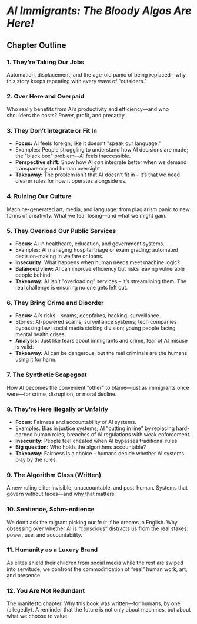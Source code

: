 # *AI Immigrants: The Bloody Algos Are Here!*

## Chapter Outline

### 1. **They’re Taking Our Jobs**
Automation, displacement, and the age-old panic of being replaced—why this story keeps repeating with every wave of “outsiders.”

### 2. **Over Here and Overpaid**
Who really benefits from AI’s productivity and efficiency—and who shoulders the costs? Power, profit, and precarity.

### 3. **They Don’t Integrate or Fit In**
- **Focus:** AI feels foreign, like it doesn’t "speak our language."
- Examples: People struggling to understand how AI decisions are made; the "black box" problem—AI feels inaccessible.
- **Perspective shift:** Show how AI *can* integrate better when we demand transparency and human oversight.
- **Takeaway:** The problem isn’t that AI doesn’t fit in – it’s that we need clearer rules for how it operates alongside us.

### 4. **Ruining Our Culture**
Machine-generated art, media, and language: from plagiarism panic to new forms of creativity. What we fear losing—and what we might gain.

### 5. **They Overload Our Public Services**
- **Focus:** AI in healthcare, education, and government systems.
- Examples: AI managing hospital triage or exam grading; automated decision-making in welfare or loans.
- **Insecurity:** What happens when human needs meet machine logic?
- **Balanced view:** AI can improve efficiency but risks leaving vulnerable people behind.
- **Takeaway:** AI isn’t "overloading" services – it’s streamlining them. The real challenge is ensuring no one gets left out.

### 6. **They Bring Crime and Disorder**
- **Focus:** AI’s risks – scams, deepfakes, hacking, surveillance.
- Stories: AI-powered scams; surveillance systems; tech companies bypassing law; social media stoking division; young people facing mental health crises.
- **Analysis:** Just like fears about immigrants and crime, fear of AI misuse is valid.
- **Takeaway:** AI can be dangerous, but the real criminals are the humans using it for harm.

### 7. **The Synthetic Scapegoat**
How AI becomes the convenient “other” to blame—just as immigrants once were—for crime, disruption, or moral decline.

### 8. **They’re Here Illegally or Unfairly**
- **Focus:** Fairness and accountability of AI systems.
- Examples: Bias in justice systems; AI "cutting in line" by replacing hard-earned human roles; breaches of AI regulations with weak enforcement.
- **Insecurity:** People feel cheated when AI bypasses traditional rules.
- **Big question:** Who holds the algorithms accountable?
- **Takeaway:** Fairness is a choice – humans decide whether AI systems play by the rules.

### 9. **The Algorithm Class** (Written)
A new ruling elite: invisible, unaccountable, and post-human. Systems that govern without faces—and why that matters.

### 10. **Sentience, Schm-entience**
We don’t ask the migrant picking our fruit if he dreams in English. Why obsessing over whether AI is “conscious” distracts us from the real stakes: power, use, and accountability.

### 11. **Humanity as a Luxury Brand**
As elites shield their children from social media while the rest are swiped into servitude, we confront the commodification of “real” human work, art, and presence.

### 12. **You Are Not Redundant**
The manifesto chapter. Why this book was written—for humans, by one (allegedly). A reminder that the future is not only about machines, but about what we choose to value.
